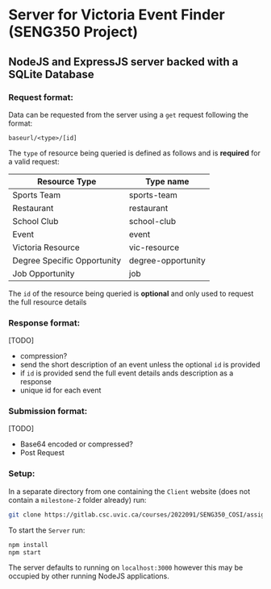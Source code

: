 # Server for Victoria Event Finder (SENG350 Project)

## NodeJS and ExpressJS server backed with a SQLite Database

### Request format:
Data can be requested from the server using a `get` request following the format:

```
baseurl/<type>/[id]
```
The `type` of resource being queried is defined as follows and is **required** for a valid request:

| Resource Type | Type name |
| ------------- | --------- |
| Sports Team   | sports-team |
| Restaurant    | restaurant |
| School Club   | school-club |
| Event         | event     |
| Victoria Resource | vic-resource |
| Degree Specific Opportunity | degree-opportunity |
| Job Opportunity | job     |

The `id` of the resource being queried is **optional** and only used to request the full resource details

### Response format:
[TODO]
- compression?
- send the short description of an event unless the optional `id` is provided
- if `id` is provided send the full event details ands description as a response
- unique id for each event

### Submission format:
[TODO] 
- Base64 encoded or compressed?
- Post Request

### Setup:
In a separate directory from one containing the `Client` website (does not contain a `milestone-2` folder already) run:
```bash
git clone https://gitlab.csc.uvic.ca/courses/2022091/SENG350_COSI/assignments/jkonkin/milestone-2.git -b viceventserver
```

To start the `Server` run:
```bash
npm install
npm start
```

The server defaults to running on `localhost:3000` however this may be occupied by other running NodeJS applications.